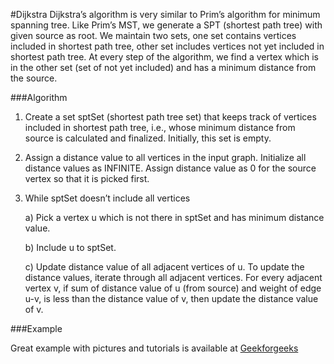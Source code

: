 #Dijkstra
Dijkstra’s algorithm is very similar to Prim’s algorithm for minimum spanning tree. Like Prim’s MST, we generate a SPT (shortest path tree) with given source as root. We maintain two sets, one set contains vertices included in shortest path tree, other set includes vertices not yet included in shortest path tree. At every step of the algorithm, we find a vertex which is in the other set (set of not yet included) and has a minimum distance from the source.

###Algorithm
1) Create a set sptSet (shortest path tree set) that keeps track of vertices included in shortest path tree, i.e., whose minimum distance from source is calculated and finalized. Initially, this set is empty.
2) Assign a distance value to all vertices in the input graph. Initialize all distance values as INFINITE. Assign distance value as 0 for the source vertex so that it is picked first.
3) While sptSet doesn’t include all vertices

    a) Pick a vertex u which is not there in sptSet and has minimum distance value.
    
    b) Include u to sptSet.
    
    c) Update distance value of all adjacent vertices of u. To update the distance values, iterate through all adjacent vertices. For every adjacent vertex v, if sum of distance value of u (from source) and weight of edge u-v, is less than the distance value of v, then update the distance value of v.
    
###Example

Great example with pictures and tutorials is available at [Geekforgeeks](https://www.geeksforgeeks.org/dijkstras-shortest-path-algorithm-greedy-algo-7/)
 